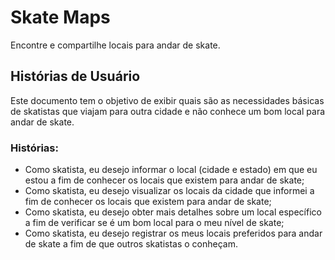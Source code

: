 # Skate Maps
Encontre e compartilhe locais para andar de skate.

## Histórias de Usuário
Este documento tem o objetivo de exibir quais são as necessidades básicas de skatistas que viajam para outra cidade e não conhece um bom local para andar de skate.

### Histórias:

- Como skatista, eu desejo informar o local (cidade e estado) em que eu estou a fim de conhecer os locais que existem para andar de skate;
- Como skatista, eu desejo visualizar os locais da cidade que informei a fim de conhecer os locais que existem para andar de skate;
- Como skatista, eu desejo obter mais detalhes sobre um local específico a fim de verificar se é um bom local para o meu nível de skate;
- Como skatista, eu desejo registrar os meus locais preferidos para andar de skate a fim de que outros skatistas o conheçam.
